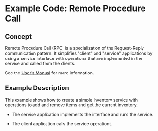 # Example Code: Remote Procedure Call

## Concept

Remote Procedure Call (RPC) is a specialization of the Request-Reply
communication pattern. It simplifies "client" and "service" applications by
using a service interface with operations that are implemented in the service
and called from the clients.

See the [User's Manual](https://community.rti.com/static/documentation/connext-dds/7.4.0/doc/manuals/connext_dds_professional/users_manual/users_manual/RPC.htm)
for more information.

## Example Description

This example shows how to create a simple Inventory service with operations
to add and remove items and get the current inventory.

-   The service application implements the interface and runs the service.

-   The client application calls the service operations.
